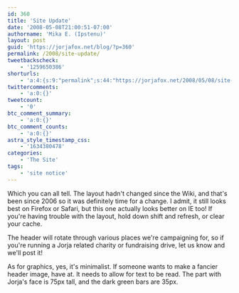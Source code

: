 ```yaml
---
id: 360
title: 'Site Update'
date: '2008-05-08T21:00:51-07:00'
authorname: 'Mika E. (Ipstenu)'
layout: post
guid: 'https://jorjafox.net/blog/?p=360'
permalink: /2008/site-update/
tweetbackscheck:
    - '1259650386'
shorturls:
    - 'a:4:{s:9:"permalink";s:44:"https://jorjafox.net/2008/05/08/site-update/";s:7:"tinyurl";s:25:"http://tinyurl.com/nmr9e2";s:4:"isgd";s:18:"http://is.gd/534Jw";s:5:"bitly";s:20:"http://bit.ly/7mEMAY";}'
twittercomments:
    - 'a:0:{}'
tweetcount:
    - '0'
btc_comment_summary:
    - 'a:0:{}'
btc_comment_counts:
    - 'a:0:{}'
astra_style_timestamp_css:
    - '1634380478'
categories:
    - 'The Site'
tags:
    - 'site notice'
---
```


Which you can all tell.  The layout hadn't changed since the Wiki, and that's been since 2006 so it was definitely time for a change.  I admit, it still looks best on Firefox or Safari, but this one actually looks better on IE too!  If you're having trouble with the layout, hold down shift and refresh, or clear your cache.

The header will rotate through various places we're campaigning for, so if you're running a Jorja related charity or fundraising drive, let us know and we'll post it!

As for graphics, yes, it's minimalist.  If someone wants to make a fancier header image, have at. It needs to allow for text to be read.  The part with Jorja's face is 75px tall, and the dark green bars are 35px.
